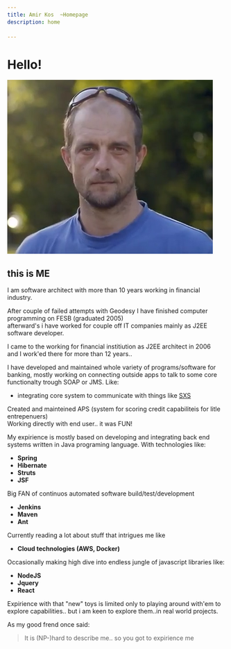 ```yaml
---
title: Amir Kos  ~Homepage
description: home

---
```



# Hello!
![image](img/svemirko.jpg)
## this is **ME** 

I am software architect with more than 10 years working in financial industry.


After couple of failed attempts with Geodesy I have finished computer programming on FESB (graduated 2005)    
afterward's i have worked for couple off IT companies mainly as J2EE software developer.  

I came to the working for financial institiution as J2EE architect in 2006  
and I work'ed there for more than 12 years.. 


I have developed and maintained whole variety of programs/software for banking, mostly working on connecting outside apps to talk to some core functionalty trough SOAP or JMS. 
Like: 

* integrating core system to communicate with things like [SXS](https://see.asseco.com/sectors/public-telco-utilities/security/sxs-630/)

Created and mainteined APS (system for scoring credit capabiliteis for litle entrepenuers)  
Working directly with end user.. it was FUN!

My expirience is mostly based on developing and integrating back end systems written in Java programing language.
With technologies like:  
* **Spring** 
* **Hibernate** 
* **Struts**  
* **JSF**


Big FAN of continuos automated software build/test/development  
* **Jenkins**
* **Maven** 
* **Ant**


Currently reading a lot about stuff that intrigues me like  

* **Cloud technologies (AWS, Docker)** 

Occasionally making high dive into endless jungle of javascript libraries like: 

* **NodeJS**
* **Jquery** 
* **React**  

Expirience with that "new" toys is limited only to playing around with'em to explore capabilities.. 
but i am keen to explore them..in real world projects.


As my good frend once said:
>It is (NP-)hard to describe me.. so you got to expirience me 

